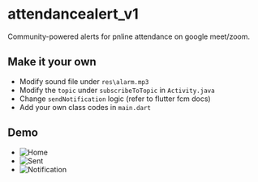 # attendancealert_v1

Community-powered alerts for pnline attendance on google meet/zoom.

## Make it your own

* Modify sound file under `res\alarm.mp3`
* Modify the `topic` under `subscribeToTopic` in `Activity.java`
* Change `sendNotification` logic (refer to flutter fcm docs)
* Add your own class codes in `main.dart`

## Demo

* ![Home](https://i.imgur.com/xdhzOTb.png)
* ![Sent](https://i.imgur.com/r27ddST.png)
* ![Notification](https://i.imgur.com/HsiDb4A.png)

